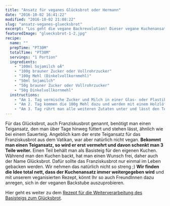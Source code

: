 ```yaml
---
title: "Ansatz für veganes Glücksbrot oder Hermann"
date: "2016-10-02 16:41:22"
modified: "2016-10-02 21:08:22"
slug: "ansatz-veganes-gluecksbrot"
excerpt: "Los geht die vegane Backrevolution! Dieser vegane Kuchenansatz wird ähnlich wie Sauerteig vermehrt und 3 Teile davon verschenkt man und selbst wird man mit einem leckeren Kuchen belohnt!"
featuredImage: "gluecksbrot-1-2.jpg"
recipe:
  name: ""
  prepTime: "PT30M"
  totalTime: "PT30M"
  servings: "1 Portion"
  ingredients:
    - "100ml Sojamilch oÄ"
    - "100g brauner Zucker oder Vollrohrzucker"
    - "100g Mehl (Dinkelvollkornmehl)"
    - "50ml Sojamilch"
    - "50g brauner Zucker oder Vollrohrzucker"
    - "50g Dinkelvollkornmehl"
  instructions:
    - "Am 1. Tag vermische Zucker und Milch in einer Glas- oder Plastikschüssel. Verwende bitte auch kein Metallbesteck - das ist wichtig! Nimm einen hölzernen Kochlöffel und deck die Schüssel mit einem Geschirrtuch ab."
    - "Am 2. Tag kommen die 100g Mehl dazu und werden mit einem Holzlöffel untergerührt."
    - "Am 3. Tag rührt man alle weiteren Zutaten unter und lässt den Teig abgedeckt für einen weiteren Tag stehen. Erst am 4. Tag kann der Basisteig [url href=\"https://www.veganblatt.com/veganes-gluecksbrot-hermann\" target=\"_blank\"]nach diesem Rezept[/url] weiterverarbeitet werden. Es dauert wiederum 6 Tage bis der Kuchen gebacken werden kann."
---
```


Für das Glücksbrot, auch Franziskusbrot genannt, benötigt man einen Teigansatz, den man über Tage hinweg füttert und stehen lässt, ähnlich wie bei einem Sauerteig. Angeblich kam der erste Teigansatz für das Franziskusbrot aus dem Vatikan, war aber natürlich nicht vegan. **Bekommt man einen Teigansatz, so wird er erst vermehrt und davon schenkt man 3 Teile weiter.** Einen Teil behält man als Basisteig für den eigenen Kuchen. Während man den Kuchen backt, hat man einen Wunsch frei, daher auch der Name Glücksbrot. Dafür sollte das Franziskusbrot nur einmal im Leben gebacken werden. Wir nehmen das natürlich nicht so streng ;) **Wir finden die Idee total nett, dass der Kuchenansatz immer weitergegeben wird** und mit unserem veganisierten Rezept, könnt Ihr so auch FreundInnen dazu anregen, sich in der veganen Backstube auszuprobieren.

Hier geht es weiter zu dem [Rezept für die Weiterverarbeitung des Basisteigs zum Glücksbrot](https://www.veganblatt.com/veganes-gluecksbrot-hermann).